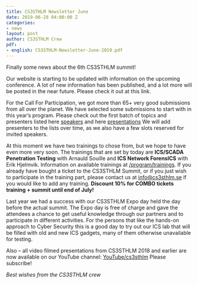 ```yaml
---
title: CS3STHLM Newsletter June
date: 2019-06-28 04:00:00 Z
categories:
- news
layout: post
author: CS3STHLM Crew
pdf:
- english: CS3STHLM-Newsletter-June-2019.pdf
---
```


Finally some news about the 6th CS3STHLM summit! 

Our website is starting to be updated with information on the upcoming conference. A lot of new information has been published, and a lot more will be posted in the near future. Please check it out at this link.

For the Call For Participation, we got more than 65+ very good submissions from all over the planet. We have selected some submissions to start with in this year’s program. Please check out the first batch of topics and presenters listed here [speakers](https://cs3sthlm.se/program/speakers/) and here [presentations](https://cs3sthlm.se/program/presentations/) We will add presenters to the lists over time, as we also have a few slots reserved for invited speakers.

At this moment we have two trainings to chose from, but we hope to have even more very soon. The trainings that are set by today are **ICS/SCADA Penetration Testing** with Arnauld Souille and **ICS Network ForensICS** with Erik Hjelmvik. Information on available trainings at [/program/trainings](https://cs3sthlm.se/program/trainings/). If you already have bought a ticket to the CS3STHLM Summit, or if you just wish to participate in the training part, please contact us at [info@cs3sthlm.se](info@cs3sthlm.se) if you would like to add any training. **Discount 10% for COMBO tickets training + summit until end of July!**

Last year we had a success with our CS3STHLM Expo day held the day before the actual summit. The Expo day is free of charge and gave the attendees a chance to get useful knowledge through our partners and to participate in different activities. For the persons that like the hands-on approach to Cyber Security this is a good day to try out our ICS lab that will be filled with old and new ICS gadgets, many of them otherwise unavailable for testing.

Also – all video filmed presentations from CS3STHLM 2018 and earlier are now available on our YouTube channel:  [YouTube/cs3sthlm](https://www.youtube.com/channel/UCkD15o_9eJxUc9eeHtWSQ6Q)
Please subscribe!


*Best wishes from the CS3STHLM crew *